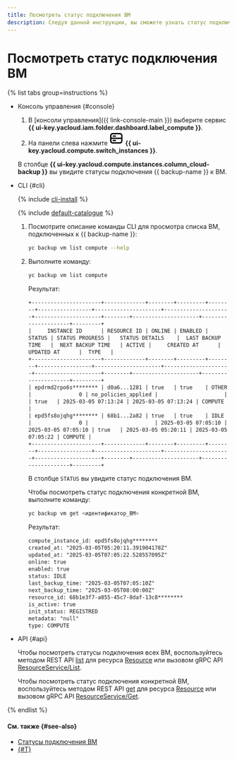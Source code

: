 ```yaml
---
title: Посмотреть статус подключения ВМ
description: Следуя данной инструкции, вы сможете узнать статус подключения сервиса {{ backup-name }} к виртуальной машине.
---
```


# Посмотреть статус подключения ВМ

{% list tabs group=instructions %}

- Консоль управления {#console}

  1. В [консоли управления]({{ link-console-main }}) выберите сервис **{{ ui-key.yacloud.iam.folder.dashboard.label_compute }}**.
  1. На панели слева нажмите ![image](../../_assets/console-icons/server.svg) **{{ ui-key.yacloud.compute.switch_instances }}**.

  В столбце **{{ ui-key.yacloud.compute.instances.column_cloud-backup }}** вы увидите статусы подключения {{ backup-name }} к ВМ.

- CLI {#cli}

  {% include [cli-install](../../_includes/cli-install.md) %}

  {% include [default-catalogue](../../_includes/default-catalogue.md) %}

  1. Посмотрите описание команды CLI для просмотра списка ВМ, подключенных к {{ backup-name }}:

      ```bash
      yc backup vm list compute --help
      ```

  1. Выполните команду:

      ```bash
      yc backup vm list compute
      ```

      Результат:

      ```text
      +----------------------+-------------+--------+---------+--------+-----------------+---------------------+---------------------+---------------------+--------+---------------------+---------------------+---------+
      |     INSTANCE ID      | RESOURCE ID | ONLINE | ENABLED | STATUS | STATUS PROGRESS |   STATUS DETAILS    |  LAST BACKUP TIME   |  NEXT BACKUP TIME   | ACTIVE |     CREATED AT      |     UPDATED AT      |  TYPE   |
      +----------------------+-------------+--------+---------+--------+-----------------+---------------------+---------------------+---------------------+--------+---------------------+---------------------+---------+
      | epdrmd2rpo6s******** | d0a6...1281 | true   | true    | OTHER  |               0 | no_policies_applied |                     |                     | true   | 2025-03-05 07:13:24 | 2025-03-05 07:13:24 | COMPUTE |
      | epd5fs8ojqhg******** | 68b1...2a82 | true   | true    | IDLE   |               0 |                     | 2025-03-05 07:05:10 | 2025-03-05 07:05:10 | true   | 2025-03-05 05:20:11 | 2025-03-05 07:05:22 | COMPUTE |
      +----------------------+-------------+--------+---------+--------+-----------------+---------------------+---------------------+---------------------+--------+---------------------+---------------------+---------+
      ```

      В столбце `STATUS` вы увидите статус подключения ВМ.

      Чтобы посмотреть статус подключения конкретной ВМ, выполните команду:

      ```bash
      yc backup vm get <идентификатор_ВМ>
      ```

      Результат:

      ```text
      compute_instance_id: epd5fs8ojqhg********
      created_at: "2025-03-05T05:20:11.391904178Z"
      updated_at: "2025-03-05T07:05:22.528557095Z"
      online: true
      enabled: true
      status: IDLE
      last_backup_time: "2025-03-05T07:05:10Z"
      next_backup_time: "2025-03-05T08:00:00Z"
      resource_id: 68b1e3f7-a855-45c7-8daf-13c8********
      is_active: true
      init_status: REGISTRED
      metadata: "null"
      type: COMPUTE
      ```

- API {#api}

  Чтобы посмотреть статусы подключения всех ВМ, воспользуйтесь методом REST API [list](../backup/api-ref/Resource/list.md) для ресурса [Resource](../backup/api-ref/Resource/index.md) или вызовом gRPC API [ResourceService/List](../backup/api-ref/grpc/Resource/list.md).

  Чтобы посмотреть статус подключения конкретной ВМ, воспользуйтесь методом REST API [get](../backup/api-ref/Resource/get.md) для ресурса [Resource](../backup/api-ref/Resource/index.md) или вызовом gRPC API [ResourceService/Get](../backup/api-ref/grpc/Resource/get.md).

{% endlist %}

#### См. также {#see-also}

* [Статусы подключения ВМ](../concepts/vm-connection.md#statuses)
* [{#T}](get-journal.md)